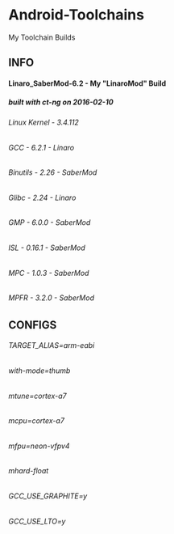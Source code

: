 # Android-Toolchains
My Toolchain Builds


 <h2>INFO</h2>
 
<h4>Linaro_SaberMod-6.2 - My "LinaroMod" Build</h4>
 
<h5>built with ct-ng on 2016-02-10</h5>
  
 
<h6>Linux Kernel - 3.4.112</h6>
<h6>GCC - 6.2.1 - Linaro</h6>
<h6>Binutils - 2.26 - SaberMod</h6>
<h6>Glibc - 2.24 - Linaro</h6>
<h6>GMP - 6.0.0 - SaberMod</h6>
<h6>ISL - 0.16.1 - SaberMod</h6>
<h6>MPC - 1.0.3 - SaberMod</h6>
<h6>MPFR - 3.2.0 - SaberMod</h6>
 
 <h2>CONFIGS</h2>

<h6>TARGET_ALIAS=arm-eabi</h6>
<h6>with-mode=thumb</h6>
<h6>mtune=cortex-a7</h6>
<h6>mcpu=cortex-a7</h6>
<h6>mfpu=neon-vfpv4</h6>
<h6>mhard-float</h6>
<h6>GCC_USE_GRAPHITE=y</h6>
<h6>GCC_USE_LTO=y</h6>
